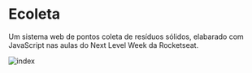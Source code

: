 # Ecoleta
Um sistema web de pontos coleta de resíduos sólidos, elabarado com JavaScript nas aulas do Next Level Week da Rocketseat.

![index](https://user-images.githubusercontent.com/58220939/85215561-eccf8500-b350-11ea-8726-655a0373ba48.PNG)
